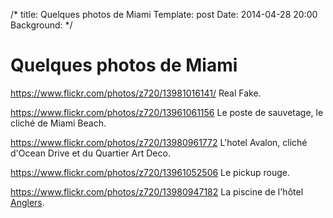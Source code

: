 /* 
title: Quelques photos de Miami
Template: post
Date: 2014-04-28 20:00
Background: 
*/

# Quelques photos de Miami

<https://www.flickr.com/photos/z720/13981016141/>
Real Fake.

<https://www.flickr.com/photos/z720/13961061156>
Le poste de sauvetage, le cliché de Miami Beach.

<https://www.flickr.com/photos/z720/13980961772>
L'hotel Avalon, cliché d'Ocean Drive et du Quartier Art Deco.

<https://www.flickr.com/photos/z720/13961052506>
Le pickup rouge.

<https://www.flickr.com/photos/z720/13980947182>
La piscine de l'hôtel [Anglers](http://www.anglershotelmiami.com/).



